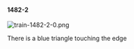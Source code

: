 #### 1482-2
![train-1482-2-0.png](https://github.com/lil-lab/nlvr/raw/master/nlvr/train/images/77/train-1482-2-0.png "train-1482-2-0.png")

There is a blue triangle touching the edge